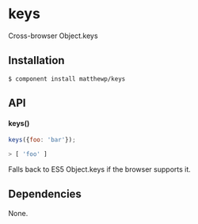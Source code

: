 # keys

  Cross-browser Object.keys

## Installation

    $ component install matthewp/keys

## API

#### keys()

```javascript
keys({foo: 'bar'});

> [ 'foo' ]
```

Falls back to ES5 Object.keys if the browser supports it.

## Dependencies

None.